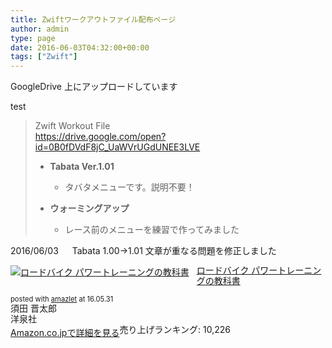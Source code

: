 ```yaml
---
title: Zwiftワークアウトファイル配布ページ
author: admin
type: page
date: 2016-06-03T04:32:00+00:00
tags: ["Zwift"]
---
```


GoogleDrive 上にアップロードしています

test

<blockquote class="tr_bq">
  <p>
    Zwift Workout File<br /> <a href="https://drive.google.com/open?id=0B0fDVdF8jC_UaWVrUGdUNEE3LVE">https://drive.google.com/open?id=0B0fDVdF8jC_UaWVrUGdUNEE3LVE</a>
  </p>

  <ul>
    <li>
<b>Tabata Ver.1.01</b>
    </li>
  </ul>

  <ul>
    <li style="list-style-type: none;">
<ul>
  <li>
    タバタメニューです。説明不要！
  </li>
</ul>
    </li>
  </ul>

  <ul>
    <li>
<b>ウォーミングアップ</b>
    </li>
  </ul>

  <ul>
    <li style="list-style-type: none;">
<ul>
  <li>
    レース前のメニューを練習で作ってみました
  </li>
</ul>
    </li>
  </ul>
</blockquote>

2016/06/03 　 Tabata 1.00→1.01 文章が重なる問題を修正しました

<div class="amazlet-box" style="margin-bottom: 0px;">
  <div class="amazlet-image" style="float: left; margin: 0px 12px 1px 0px;">
    <a href="http://www.amazon.co.jp/exec/obidos/ASIN/4800308712/gensobunya-22/ref=nosim/" target="_blank" rel="noopener" name="amazletlink"><img style="border: none;" src="https://images-fe.ssl-images-amazon.com/images/I/61JDjtAXWIL._SL160_.jpg" alt="ロードバイク パワートレーニングの教科書" /></a>
  </div>

  <div class="amazlet-info" style="line-height: 120%; margin-bottom: 10px;">
    <div class="amazlet-name" style="line-height: 120%; margin-bottom: 10px;">
<a href="http://www.amazon.co.jp/exec/obidos/ASIN/4800308712/gensobunya-22/ref=nosim/" target="_blank" rel="noopener" name="amazletlink">ロードバイク パワートレーニングの教科書</a></p>

<div class="amazlet-powered-date" style="font-size: 80%; line-height: 120%; margin-top: 5px;">
  posted with <a title="amazlet" href="http://www.amazlet.com/" target="_blank" rel="noopener">amazlet</a> at 16.05.31
</div>

<div class="amazlet-detail">
須田 晋太郎 <br /> 洋泉社 <br /> 売り上げランキング: 10,226

<div class="amazlet-sub-info" style="float: left;">
<div class="amazlet-link" style="margin-top: 5px;">
  <a href="http://www.amazon.co.jp/exec/obidos/ASIN/4800308712/gensobunya-22/ref=nosim/" target="_blank" rel="noopener" name="amazletlink">Amazon.co.jpで詳細を見る</a>
</div>

  </div>

  <div class="amazlet-footer" style="clear: left;">
     
  </div>
</div>
